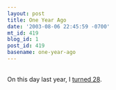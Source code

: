 ```yaml
---
layout: post
title: One Year Ago
date: '2003-08-06 22:45:59 -0700'
mt_id: 419
blog_id: 1
post_id: 419
basename: one-year-ago
---
```

<br />On this day last year, I <a href="2002_08_04_diamonds.cfm#79956419">turned 28</a>.<br /><br /><br />
